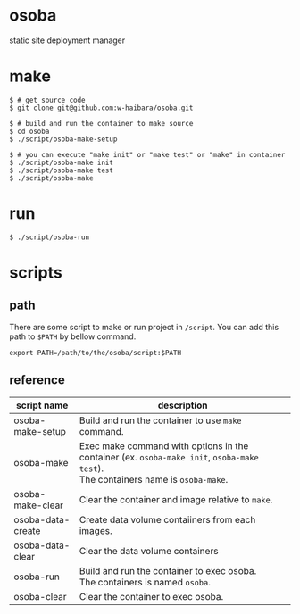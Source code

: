 # osoba
static site deployment manager

# make
```
$ # get source code
$ git clone git@github.com:w-haibara/osoba.git

$ # build and run the container to make source
$ cd osoba
$ ./script/osoba-make-setup

$ # you can execute "make init" or "make test" or "make" in container
$ ./script/osoba-make init
$ ./script/osoba-make test
$ ./script/osoba-make
```

# run
```
$ ./script/osoba-run
```

# scripts
## path
There are some script to make or run project in `/script`.
You can add this path to `$PATH` by bellow command.
```
export PATH=/path/to/the/osoba/script:$PATH
```
## reference
| script name       | description                                                                                                                         | 
| ----------------- | ----------------------------------------------------------------------------------------------------------------------------------- | 
| osoba-make-setup  | Build and run the container to use `make` command.                                                                                  | 
| osoba-make        | Exec make command with options in the container (ex. `osoba-make init`, `osoba-make test`).<br>The containers name is `osoba-make`. | 
| osoba-make-clear  | Clear the container and image relative to `make`.                                                                                   | 
| osoba-data-create | Create data volume contaiiners from each images.                                                                                    | 
| osoba-data-clear  | Clear the data volume containers                                                                                                    | 
| osoba-run<br>     | Build and run the container to exec osoba.<br>The containers is named `osoba`.                                                      | 
| osoba-clear       | Clear the container to exec osoba.                                                                                                  | 
